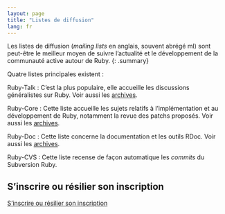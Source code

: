 ```yaml
---
layout: page
title: "Listes de diffusion"
lang: fr
---
```


Les listes de diffusion (*mailing lists* en anglais, souvent abrégé ml)
sont peut-être le meilleur moyen de suivre l’actualité et le
développement de la communauté active autour de Ruby.
{: .summary}

Quatre listes principales existent :

Ruby-Talk
: C’est la plus populaire, elle accueille les discussions généralistes
  sur Ruby. Voir aussi les [archives][4].

Ruby-Core
: Cette liste accueille les sujets relatifs à l’implémentation et au
  développement de Ruby, notamment la revue des patchs proposés. Voir
  aussi les [archives][5].

Ruby-Doc
: Cette liste concerne la documentation et les outils RDoc. Voir aussi
  les [archives][6].

Ruby-CVS
: Cette liste recense de façon automatique les *commits* du Subversion Ruby.

## S’inscrire ou résilier son inscription

[S’inscrire ou résilier son inscription](https://ml.ruby-lang.org/mailman3/lists/)



[4]: https://ml.ruby-lang.org/mailman3/hyperkitty/list/ruby-talk@ml.ruby-lang.org/
[5]: https://ml.ruby-lang.org/mailman3/hyperkitty/list/ruby-core@ml.ruby-lang.org/
[6]: https://ml.ruby-lang.org/mailman3/hyperkitty/list/ruby-doc@ml.ruby-lang.org/
